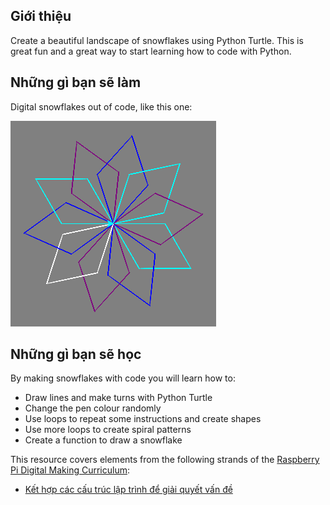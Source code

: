 ## Giới thiệu

Create a beautiful landscape of snowflakes using Python Turtle. This is great fun and a great way to start learning how to code with Python.

## Những gì bạn sẽ làm

Digital snowflakes out of code, like this one:

![snowflake](images/makeasnowflake.png)

## Những gì bạn sẽ học

By making snowflakes with code you will learn how to:

- Draw lines and make turns with Python Turtle
- Change the pen colour randomly
- Use loops to repeat some instructions and create shapes
- Use more loops to create spiral patterns
- Create a function to draw a snowflake

This resource covers elements from the following strands of the [Raspberry Pi Digital Making Curriculum](https://www.raspberrypi.org/curriculum/):

- [Kết hợp các cấu trúc lập trình để giải quyết vấn đề](https://www.raspberrypi.org/curriculum/programming/builder)
